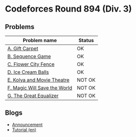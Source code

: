 # Codeforces Round 894 (Div. 3)

## Problems

|Problem name|Status|
|------------|---------|
| [A. Gift Carpet](problems/A._Gift_Carpet.md)|OK|
| [B. Sequence Game](problems/B._Sequence_Game.md)|OK|
| [C. Flower City Fence](problems/C._Flower_City_Fence.md)|OK|
| [D. Ice Cream Balls](problems/D._Ice_Cream_Balls.md)|OK|
| [E. Kolya and Movie Theatre](problems/E._Kolya_and_Movie_Theatre.md)|NOT OK|
| [F. Magic Will Save the World](problems/F._Magic_Will_Save_the_World.md)|NOT OK|
| [G. The Great Equalizer](problems/G._The_Great_Equalizer.md)|NOT OK|
## Blogs

- [Announcement](blogs/Announcement.md)
- [Tutorial (en)](blogs/Tutorial_(en).md)
